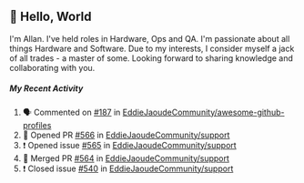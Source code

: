 ## :wave: Hello, World

I'm Allan. I've held roles in Hardware, Ops and QA. I'm passionate about all things Hardware and Software. Due to my interests, I consider myself a jack of all trades - a master of some. Looking forward to sharing knowledge and collaborating with you.

##### My Recent Activity
<!--START_SECTION:activity-->
1. 🗣 Commented on [#187](https://github.com/EddieJaoudeCommunity/awesome-github-profiles/issues/187) in [EddieJaoudeCommunity/awesome-github-profiles](https://github.com/EddieJaoudeCommunity/awesome-github-profiles)
2. 💪 Opened PR [#566](https://github.com/EddieJaoudeCommunity/support/pull/566) in [EddieJaoudeCommunity/support](https://github.com/EddieJaoudeCommunity/support)
3. ❗️ Opened issue [#565](https://github.com/EddieJaoudeCommunity/support/issues/565) in [EddieJaoudeCommunity/support](https://github.com/EddieJaoudeCommunity/support)
4. 🎉 Merged PR [#564](https://github.com/EddieJaoudeCommunity/support/pull/564) in [EddieJaoudeCommunity/support](https://github.com/EddieJaoudeCommunity/support)
5. ❗️ Closed issue [#540](https://github.com/EddieJaoudeCommunity/support/issues/540) in [EddieJaoudeCommunity/support](https://github.com/EddieJaoudeCommunity/support)
<!--END_SECTION:activity-->

<!--
**AllanRegush/AllanRegush** is a ✨ _special_ ✨ repository because its `README.md` (this file) appears on your GitHub profile.

Here are some ideas to get you started:

- 🔭 I’m currently working on ...
- 🌱 I’m currently learning ...
- 👯 I’m looking to collaborate on ...
- 🤔 I’m looking for help with ...
- 💬 Ask me about ...
- 📫 How to reach me: ...
- 😄 Pronouns: ...
- ⚡ Fun fact: ...
-->
